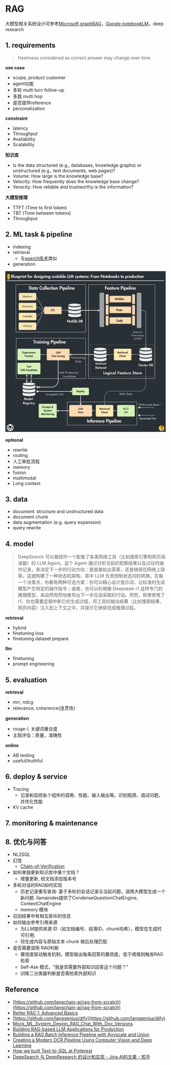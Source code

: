 # RAG

大模型相关系统设计可参考[Microsoft graphRAG](https://github.com/microsoft/graphrag)，[Google notebookLM](https://notebooklm.google/?location=unsupported)，deep research

## 1. requirements

> freshness considered as correct answer may change over time

**use case**

- scope, product customer
- agent功能
- 多轮 multi turn follow-up
- 多跳 multi hop
- 是否提供reference
- personalization

**constraint**

- latency
- Throughput
- Availability
- Scalability

**知识库**

- Is the data structured (e.g., databases, knowledge graphs) or unstructured (e.g., text documents, web pages)?
- Volume: How large is the knowledge base?
- Velocity: How frequently does the knowledge base change?
- Veracity: How reliable and trustworthy is the information?

**大模型推理**

- TTFT (Time to first token)
- TBT (Time between tokens)
- Throughput

## 2. ML task & pipeline

- indexing
- retrieval
  - 与[search技术](./search_engine.md)类似
- generation

![](../../.github/assets/03ml-rag.jpeg)

**optional**

- rewrite
- routing
- 人工审批流程
- memory
- fusion
- multimodal
- Long context


## 3. data

- document: structure and unstructured data
- document chunk
- data augmentation (e.g. query expansion)
- query rewrite

## 4. model
> DeepSearch 可以被视作一个配备了各类网络工具（比如搜索引擎和网页阅读器）的 LLM Agent。这个 Agent 通过分析当前的观察结果以及过往的操作记录，来决定下一步的行动方向：是直接给出答案，还是继续在网络上探索。这就构建了一种状态机架构，其中 LLM 负责控制状态间的转换。在每一个决策点，你都有两种可选方案：你可以精心设计提示词，让标准的生成模型产生特定的操作指令；或者，也可以利用像 Deepseek-r1 这样专门的推理模型，来自然而然地推导出下一步应该采取的行动。然而，即使使用了 r1，你也需要定期中断它的生成过程，将工具的输出结果（比如搜索结果、网页内容）注入到上下文之中，并提示它继续完成推理过程。

**retrieval**

- hybrid
- finetuning loss
- finetuning dataset prepare

**llm**

- finetuning
- prompt engineering

## 5. evaluation

**retrieval**

- mrr, ndcg
- relevance, coherence(连贯性)

**generation**

- rouge-l, 关键词重合度
- 主观评估：质量，准确性

**online**

- AB testing
- useful/truthful

## 6. deploy & service

- Tracing
  - 记录和监控各个组件的调用、性能、输入输出等。识别瓶颈、调试问题，并优化性能
- KV cache

## 7. monitoring & maintenance

## 8. 优化与问答

- NL2SQL
- 幻觉
  - [Chain-of-Verification](https://arxiv.org/abs/2309.11495)
- 如何单独更新知识库中某个文档？
  - 增量更新, 给文档添加版本号
- 多轮对话的RAG如何实现
  - 历史记录重写查询: 基于多轮的会话记录与当前问题，调用大模型生成一个新问题. llamaindex提供了CondenseQuestionChatEngine, ContextChatEngine
  - memory 模块
- 召回结果中有相互排斥的信息
- 如何输出参考引用来源
  - 为LLM提供来源 ID（如文档编号、段落ID、chunk哈希），模型在生成时可引用;
  - 将生成内容与原始文本 chunk 做后处理匹配
- 是否需要调用 RAG判断
  - 置信度驱动触发机制，模型输出每条回答的置信度，低于阈值则触发RAG检索
  - Self-Ask 模式，“我是否需要外部知识回答这个问题？”
  - 训练二分类器判断是否需检索外部知识

## Reference

- [https://github.com/langchain-ai/rag-from-scratch](https://github.com/langchain-ai/rag-from-scratch)
- [Better RAG 1: Advanced Basics](https://huggingface.co/blog/hrishioa/retrieval-augmented-generation-1-basics)
- [https://github.com/langgenius/dify](https://github.com/langgenius/dify)
- [Mock_ML_System_Design_RAG_Chat_With_Doc_Versions](https://github.com/ML-SystemDesign/MLSystemDesign/tree/main/Design_Doc_Examples/Mock_ML_System_Design_RAG_Chat_With_Doc_Versions)
- [Building RAG-based LLM Applications for Production](https://www.anyscale.com/blog/a-comprehensive-guide-for-building-rag-based-llm-applications-part-1)
- [Building a RAG Batch Inference Pipeline with Anyscale and Union](https://www.anyscale.com/blog/anyscale-union-batch-inference-pipeline)
- [Creating a Modern OCR Pipeline Using Computer Vision and Deep Learning](https://dropbox.tech/machine-learning/creating-a-modern-ocr-pipeline-using-computer-vision-and-deep-learning)
- [How we built Text-to-SQL at Pinterest](https://medium.com/pinterest-engineering/how-we-built-text-to-sql-at-pinterest-30bad30dabff)
- [DeepSearch 与 DeepResearch 的设计和实现 - Jina AI的文章 - 知乎](https://zhuanlan.zhihu.com/p/26560000573)
